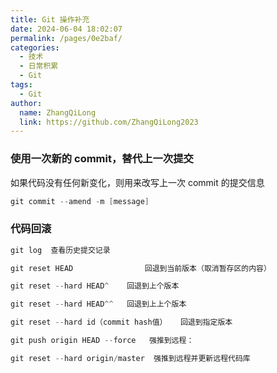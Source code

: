 ```yaml
---
title: Git 操作补充
date: 2024-06-04 18:02:07
permalink: /pages/0e2baf/
categories:
  - 技术
  - 日常积累
  - Git
tags:
  - Git
author:
  name: ZhangQiLong
  link: https://github.com/ZhangQiLong2023
---
```


### 使用一次新的 commit，替代上一次提交

如果代码没有任何新变化，则用来改写上一次 commit 的提交信息

```powershell
git commit --amend -m [message]
```

<!-- more -->

### 代码回滚

```powershell
git log  查看历史提交记录

git reset HEAD                回退到当前版本（取消暂存区的内容）

git reset --hard HEAD^    回退到上个版本

git reset --hard HEAD^^   回退到上上个版本

git reset --hard id（commit hash值）   回退到指定版本

git push origin HEAD --force   强推到远程：

git reset --hard origin/master  强推到远程并更新远程代码库
```
